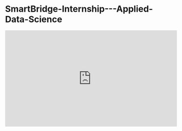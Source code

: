 # SmartBridge-Internship---Applied-Data-Science

<iframe width="560" height="315" src="https://youtu.be/6RynnNm_26w" title="YouTube video player" frameborder="0" allow="accelerometer; autoplay; clipboard-write; encrypted-media; gyroscope; picture-in-picture; web-share" allowfullscreen></iframe>

